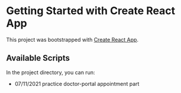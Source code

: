 # Getting Started with Create React App

This project was bootstrapped with [Create React App](https://github.com/facebook/create-react-app).

## Available Scripts

In the project directory, you can run:

* 07/11/2021 practice doctor-portal appointment part 